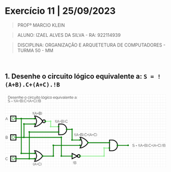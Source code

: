 # Exercício 11 | 25/09/2023

>PROFº MARCIO KLEIN

>ALUNO: IZAEL ALVES DA SILVA - RA: 922114939

>DISCIPLINA: ORGANIZAÇÃO E ARQUETETURA DE COMPUTADORES - TURMA 50 - MM

<br>

## 1. Desenhe o circuito lógico equivalente a: ```S = !(A+B).C+(A+C).!B```

 <img alt="Circuito" src="../contents/circuito.PNG"/>